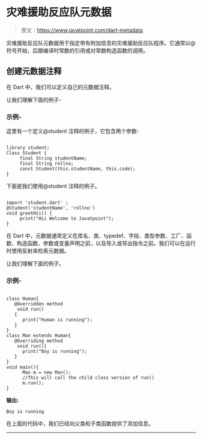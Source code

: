 # 灾难援助反应队元数据

> 原文：<https://www.javatpoint.com/dart-metadata>

灾难援助反应队元数据用于指定带有附加信息的灾难援助反应队程序。它通常以@符号开始，后跟编译时常数的引用或对常数构造函数的调用。

## 创建元数据注释

在 Dart 中，我们可以定义自己的元数据注释。

让我们理解下面的例子-

### 示例-

这里有一个定义@student 注释的例子，它包含两个参数-

```

library student;
Class Student {
     final String studentName;
     final String rollno;
     const Student(this.studentName, this.code);
}

```

下面是我们使用@student 注释的例子。

```

import 'student.dart' ;
@Student('studentName', 'rollno')
void greetHii() {
     print("Hii Welcome to Javatpoint");
}

```

在 Dart 中，元数据通常定义在库名、类、typedef、字段、类型参数、工厂、函数、构造函数、参数或变量声明之前，以及导入或导出指令之前。我们可以在运行时使用反射来检索元数据。

让我们理解下面的例子。

### 示例-

```

class Human{
   @Overridden method
    void run()
   {
      print("Human is running");
   }
}
class Man extends Human{
   @Overriding method
    void run(){
      print("Boy is running");
   }
}
void main(){
      Man m = new Man();
      //This will call the child class version of run()
      m.run();
}

```

**输出:**

```
Boy is running

```

在上面的代码中，我们已经向父类和子类函数提供了添加信息。

* * *